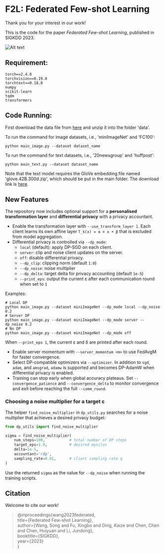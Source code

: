 # F2L: Federated Few-shot Learning
Thank you for your interest in our work! </br>

This is the code for the paper *Federated Few-shot Learning*, published in SIGKDD 2023.  
  
![Alt text](./model_fed.png)

## Requirement:
```
torch==2.4.0
torchvision==0.19.0
torchtext==0.18.0
numpy
scikit-learn
tqdm
transformers
```


## Code Running:

First download the data file from [here](https://drive.google.com/file/d/1us-iQiY9YSDE9SOX9YohGmnbAyOghqMr/view?usp=sharing) and unzip it into the folder 'data'.  

To run the command for image datasets, i.e., 'miniImageNet' and 'FC100':
```
python main_image.py --dataset dataset_name
```

To run the command for text datasets, i.e., '20newsgroup' and 'huffpost':  
```
python main_text.py --dataset dataset_name
```
Note that the text model requires the GloVe embedding file named 'glove.42B.300d.zip', which should be put in the main folder. The download link is [here](https://huggingface.co/stanfordnlp/glove/resolve/main/glove.42B.300d.zip).


## New Features

The repository now includes optional support for a **personalised transformation layer** and **differential privacy** with a privacy accountant.

* Enable the transformation layer with `--use_transform_layer 1`. Each client learns its own affine layer `T_k(x) = α ⊙ x + β` that is excluded from model aggregation.
* Differential privacy is controlled via `--dp_mode`:
  * `local` (default): apply DP-SGD on each client.
  * `server`: clip and noise client updates on the server.
  * `off`: disable differential privacy.
  * `--dp_clip`: clipping norm (default `1.0`)
  * `--dp_noise`: noise multiplier
  * `--dp_delta`: target delta for privacy accounting (default `1e-5`)
  * `--print_eps`: output the current ε after each communication round when set to `1`

Examples:

```
# Local DP
python main_image.py --dataset miniImageNet --dp_mode local --dp_noise 0.2
# Server DP
python main_image.py --dataset miniImageNet --dp_mode server --dp_noise 0.2
# No DP
python main_image.py --dataset miniImageNet --dp_mode off
```
When `--print_eps 1`, the current ε and δ are printed after each round.

* Enable server momentum with `--server_momentum <m>` to use FedAvgM for faster convergence.
* Select DP-compatible optimizers via `--optimizer`. In addition to `sgd`, `adam`, and `amsgrad`, `adamw` is supported and becomes DP-AdamW when differential privacy is enabled.
* Training can stop early when global accuracy plateaus. Set `--convergence_patience` and `--convergence_delta` to monitor convergence and exit before reaching the full `--comm_round`.

### Choosing a noise multiplier for a target ε

The helper `find_noise_multiplier` in `dp_utils.py` searches for a noise multiplier that achieves a desired privacy budget:

```python
from dp_utils import find_noise_multiplier

sigma = find_noise_multiplier(
    num_steps=100,           # total number of DP steps
    target_eps=1.0,          # desired epsilon
    delta=1e-5,
    accountant='rdp',
    sampling_rate=0.01,      # client sampling rate q
)
```

Use the returned `sigma` as the value for `--dp_noise` when running the training scripts.


## Citation
Welcome to cite our work! </br>

> @inproceedings{wang2023federated,  
  title={Federated Few-shot Learning},  
  author={Wang, Song and Fu, Xingbo and Ding, Kaize and Chen, Chen and Chen, Huiyuan and Li, Jundong},  
  booktitle={SIGKDD},  
  year={2023}  
}
